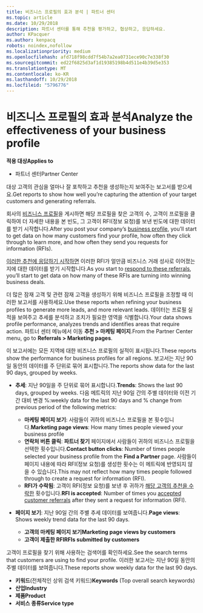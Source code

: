 ```yaml
---
title: 비즈니스 프로필의 효과 분석 | 파트너 센터
ms.topic: article
ms.date: 10/29/2018
description: 파트너 센터를 통해 추천을 평가하고, 협상하고, 응답하세요.
author: KPacquer
ms.author: kenpacq
robots: noindex,nofollow
ms.localizationpriority: medium
ms.openlocfilehash: afd718f98cdd7f54b7a2ea0731ece90c7e338f30
ms.sourcegitcommit: ed22f6825d3af1d19385198b4d511e4b39d5e353
ms.translationtype: MT
ms.contentlocale: ko-KR
ms.lasthandoff: 10/29/2018
ms.locfileid: "5796776"
---
```

# <a name="analyze-the-effectiveness-of-your-business-profile"></a><span data-ttu-id="8021d-103">비즈니스 프로필의 효과 분석</span><span class="sxs-lookup"><span data-stu-id="8021d-103">Analyze the effectiveness of your business profile</span></span>
<!-- 
https://go.microsoft.com/fwlink/?linkid=849120
-->

**<span data-ttu-id="8021d-104">적용 대상</span><span class="sxs-lookup"><span data-stu-id="8021d-104">Applies to</span></span>**

-  <span data-ttu-id="8021d-105">파트너 센터</span><span class="sxs-lookup"><span data-stu-id="8021d-105">Partner Center</span></span>

<span data-ttu-id="8021d-106">대상 고객의 관심을 얼마나 잘 포착하고 추천을 생성하는지 보여주는 보고서를 받으세요.</span><span class="sxs-lookup"><span data-stu-id="8021d-106">Get reports to show how well you’re capturing the attention of your target customers and generating referrals.</span></span>

<span data-ttu-id="8021d-107">회사의 [비즈니스 프로필](create-a-marketing-profile.md)을 게시하면 해당 프로필을 찾은 고객의 수, 고객이 프로필을 클릭하여 더 자세한 내용을 본 빈도, 그 고객이 RFI(정보 요청)를 보낸 빈도에 대한 데이터를 받기 시작합니다.</span><span class="sxs-lookup"><span data-stu-id="8021d-107">After you post your company’s [business profile](create-a-marketing-profile.md), you’ll start to get data on how many customers find your profile, how often they click through to learn more, and how often they send you requests for information (RFIs).</span></span> 

<span data-ttu-id="8021d-108">[이러한 추천에 응답하기 시작하면](responding-to-referrals.md) 이러한 RFI가 얼만큼 비즈니스 거래 성사로 이어졌는지에 대한 데이터를 받기 시작합니다.</span><span class="sxs-lookup"><span data-stu-id="8021d-108">As you start to [respond to these referrals](responding-to-referrals.md), you’ll start to get data on how many of these RFIs are turning into winning business deals.</span></span>

<span data-ttu-id="8021d-109">더 많은 잠재 고객 및 관련 잠재 고객을 생성하기 위해 비즈니스 프로필을 조정할 때 이러한 보고서를 사용하세요.</span><span class="sxs-lookup"><span data-stu-id="8021d-109">Use these reports when refining your business profiles to generate more leads, and more relevant leads.</span></span> <span data-ttu-id="8021d-110">데이터는 프로필 실적을 보여주고 추세를 분석하고 조치가 필요한 영역을 식별합니다.</span><span class="sxs-lookup"><span data-stu-id="8021d-110">Your data shows profile performance, analyzes trends and identifies areas that require action.</span></span> <span data-ttu-id="8021d-111">파트너 센터 메뉴에서 이동 **추천 > 마케팅 페이지**.</span><span class="sxs-lookup"><span data-stu-id="8021d-111">From the Partner Center menu, go to **Referrals > Marketing pages**.</span></span>

<span data-ttu-id="8021d-112">이 보고서에는 모든 지역에 대한 비즈니스 프로필의 실적이 표시됩니다.</span><span class="sxs-lookup"><span data-stu-id="8021d-112">These reports show the performance for business profiles for all regions.</span></span> <span data-ttu-id="8021d-113">보고서는 지난 90일 동안의 데이터를 주 단위로 묶어 표시합니다.</span><span class="sxs-lookup"><span data-stu-id="8021d-113">The reports show data for the last 90 days, grouped by weeks.</span></span>

*  <span data-ttu-id="8021d-114">**추세**: 지난 90일을 주 단위로 묶어 표시합니다.</span><span class="sxs-lookup"><span data-stu-id="8021d-114">**Trends**: Shows the last 90 days, grouped by weeks.</span></span> <span data-ttu-id="8021d-115">다음 메트릭의 지난 90일 간의 주별 데이터와 이전 기간 대비 변경 %:</span><span class="sxs-lookup"><span data-stu-id="8021d-115">weekly data for the last 90 days and % change from previous period of the following metrics:</span></span>

   * <span data-ttu-id="8021d-116">**마케팅 페이지 보기**: 사람들이 귀하의 비즈니스 프로필을 본 횟수입니다.</span><span class="sxs-lookup"><span data-stu-id="8021d-116">**Marketing page views**: How many times people viewed your business profile</span></span>
   * <span data-ttu-id="8021d-117">**연락처 버튼 클릭**: **파트너 찾기** 페이지에서 사람들이 귀하의 비즈니스 프로필을 선택한 횟수입니다.</span><span class="sxs-lookup"><span data-stu-id="8021d-117">**Contact button clicks**: Number of times people selected your business profile from the **Find a Partner** page.</span></span> <span data-ttu-id="8021d-118">사람들이 페이지 내용에 따라 RFI(정보 요청)를 생성한 횟수는 이 메트릭에 반영되지 않을 수 있습니다.</span><span class="sxs-lookup"><span data-stu-id="8021d-118">This may not reflect how many times people followed through to create a request for information (RFI).</span></span>
   * <span data-ttu-id="8021d-119">**RFI가 수락됨**: 고객이 RFI(정보 요청)를 보낸 후 귀하가 [해당 고객의 추천을 수락한](responding-to-referrals.md) 횟수입니다.</span><span class="sxs-lookup"><span data-stu-id="8021d-119">**RFI is accepted**: Number of times you [accepted customer referrals](responding-to-referrals.md) after they sent a request for information (RFI).</span></span>


*  <span data-ttu-id="8021d-120">**페이지 보기**: 지난 90일 간의 주별 추세 데이터를 보여줍니다.</span><span class="sxs-lookup"><span data-stu-id="8021d-120">**Page views**: Shows weekly trend data for the last 90 days.</span></span>
   *  **<span data-ttu-id="8021d-121">고객의 마케팅 페이지 보기</span><span class="sxs-lookup"><span data-stu-id="8021d-121">Marketing page views by customers</span></span>**
   *  **<span data-ttu-id="8021d-122">고객이 제출한 RFI</span><span class="sxs-lookup"><span data-stu-id="8021d-122">RFIs submitted by customers</span></span>**

<span data-ttu-id="8021d-123">고객이 프로필을 찾기 위해 사용하는 검색어를 확인하세요.</span><span class="sxs-lookup"><span data-stu-id="8021d-123">See the search terms that customers are using to find your profile.</span></span> <span data-ttu-id="8021d-124">이러한 보고서는 지난 90일 동안의 주별 데이터를 보여줍니다.</span><span class="sxs-lookup"><span data-stu-id="8021d-124">These reports show weekly data for the last 90 days.</span></span>

*  <span data-ttu-id="8021d-125">**키워드**(전체적인 상위 검색 키워드)</span><span class="sxs-lookup"><span data-stu-id="8021d-125">**Keywords** (Top overall search keywords)</span></span> 
*  **<span data-ttu-id="8021d-126">산업</span><span class="sxs-lookup"><span data-stu-id="8021d-126">Industry</span></span>**
*  **<span data-ttu-id="8021d-127">제품</span><span class="sxs-lookup"><span data-stu-id="8021d-127">Product</span></span>**
*  **<span data-ttu-id="8021d-128">서비스 종류</span><span class="sxs-lookup"><span data-stu-id="8021d-128">Service type</span></span>**

